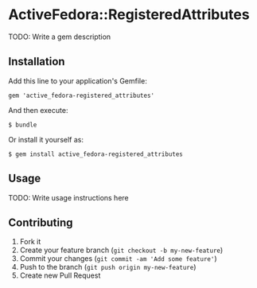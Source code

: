 # ActiveFedora::RegisteredAttributes

TODO: Write a gem description

## Installation

Add this line to your application's Gemfile:

    gem 'active_fedora-registered_attributes'

And then execute:

    $ bundle

Or install it yourself as:

    $ gem install active_fedora-registered_attributes

## Usage

TODO: Write usage instructions here

## Contributing

1. Fork it
2. Create your feature branch (`git checkout -b my-new-feature`)
3. Commit your changes (`git commit -am 'Add some feature'`)
4. Push to the branch (`git push origin my-new-feature`)
5. Create new Pull Request
